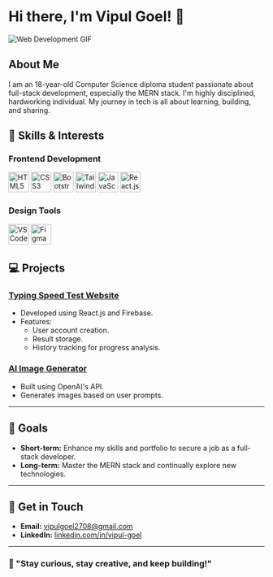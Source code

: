 # Hi there, I'm Vipul Goel! 👋

![Web Development GIF](https://media.giphy.com/media/L8K62iTDkzGX6/giphy.gif)




## About Me

I am an 18-year-old Computer Science diploma student passionate about full-stack development, especially the MERN stack. I'm highly disciplined, hardworking individual. My journey in tech is all about learning, building, and sharing.

## 🔧 Skills & Interests

### Frontend Development
<p>
  <img src="https://cdn.jsdelivr.net/gh/devicons/devicon/icons/html5/html5-original.svg" width="40" height="40" title="HTML5" />
  <img src="https://cdn.jsdelivr.net/gh/devicons/devicon/icons/css3/css3-original.svg" width="40" height="40" title="CSS3" />
  <img src="https://cdn.jsdelivr.net/gh/devicons/devicon/icons/bootstrap/bootstrap-original.svg" width="40" height="40" title="Bootstrap" />
  <img src="https://upload.wikimedia.org/wikipedia/commons/d/d5/Tailwind_CSS_Logo.svg" width="40" height="40" title="Tailwind CSS" />
  <img src="https://cdn.jsdelivr.net/gh/devicons/devicon/icons/javascript/javascript-original.svg" width="40" height="40" title="JavaScript" />
  <img src="https://cdn.jsdelivr.net/gh/devicons/devicon/icons/react/react-original.svg" width="40" height="40" title="React.js" />

</p>

### Design Tools
<p>
  <img src="https://cdn.jsdelivr.net/gh/devicons/devicon/icons/vscode/vscode-original.svg" width="40" height="40" title="VS Code" />

  <img src="https://cdn.jsdelivr.net/gh/devicons/devicon/icons/figma/figma-original.svg" width="40" height="40" title="Figma" />
</p>


## 💻 Projects

### [Typing Speed Test Website](https://typing-test-website123.netlify.app/)
- Developed using React.js and Firebase.
- Features:
  - User account creation.
  - Result storage.
  - History tracking for progress analysis.

### [AI Image Generator](https://vipulgoel08.github.io/AI-image-generator/)
- Built using OpenAI's API.
- Generates images based on user prompts.

---

## 🌟 Goals

- **Short-term:** Enhance my skills and portfolio to secure a job as a full-stack developer.
- **Long-term:** Master the MERN stack and continually explore new technologies.

---

## 📢 Get in Touch

- **Email:** vipulgoel2708@gmail.com
- **LinkedIn:** [linkedin.com/in/vipul-goel](https://www.linkedin.com/in/vipulgoel08/)

---
### 💪 "Stay curious, stay creative, and keep building!"
